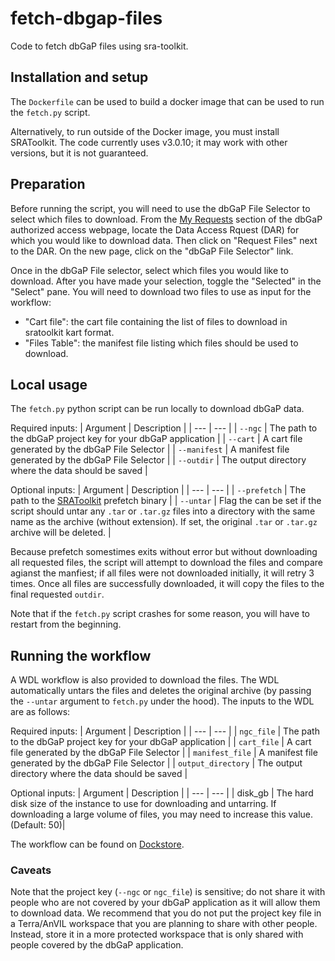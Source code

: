 # fetch-dbgap-files

Code to fetch dbGaP files using sra-toolkit.

## Installation and setup

The `Dockerfile` can be used to build a docker image that can be used to run the `fetch.py` script.

Alternatively, to run outside of the Docker image, you must install SRAToolkit.
The code currently uses v3.0.10; it may work with other versions, but it is not guaranteed.

## Preparation

Before running the script, you will need to use the dbGaP File Selector to select which files to download.
From the [My Requests](https://dbgap.ncbi.nlm.nih.gov/aa/wga.cgi?page=pi_requests) section of the dbGaP authorized access webpage, locate the Data Access Rquest (DAR) for which you would like to download data.
Then click on "Request Files" next to the DAR.
On the new page, click on the "dbGaP File Selector" link.

Once in the dbGaP File selector, select which files you would like to download.
After you have made your selection, toggle the "Selected" in the "Select" pane.
You will need to download two files to use as input for the workflow:
- "Cart file": the cart file containing the list of files to download in sratoolkit kart format.
- "Files Table": the manifest file listing which files should be used to download.


## Local usage

The `fetch.py` python script can be run locally to download dbGaP data.

Required inputs:
| Argument | Description |
| --- | --- |
| `--ngc`    | The path to the dbGaP project key for your dbGaP application |
| `--cart`    | A cart file generated by the dbGaP File Selector |
| `--manifest`    | A manifest file generated by the dbGaP File Selector |
| `--outdir`    | The output directory where the data should be saved |

Optional inputs:
| Argument | Description |
| --- | --- |
| `--prefetch`    | The path to the [SRAToolkit](https://github.com/ncbi/sra-tools) prefetch binary |
| `--untar`    | Flag the can be set if the script should untar any `.tar` or `.tar.gz` files into a directory with the same name as the archive (without extension). If set, the original `.tar` or `.tar.gz` archive will be deleted. |

Because prefetch somestimes exits without error but without downloading all requested files, the script will attempt to download the files and compare agianst the manfiest; if all files were not downloaded initially, it will retry 3 times. Once all files are successfully downloaded, it will copy the files to the final requested `outdir`.

Note that if the `fetch.py` script crashes for some reason, you will have to restart from the beginning.


## Running the workflow

A WDL workflow is also provided to download the files. The WDL automatically untars the files and deletes the original archive (by passing the `--untar` argument to `fetch.py` under the hood).
The inputs to the WDL are as follows:

Required inputs:
| Argument | Description |
| --- | --- |
| `ngc_file`    | The path to the dbGaP project key for your dbGaP application |
| `cart_file`    | A cart file generated by the dbGaP File Selector |
| `manifest_file`    | A manifest file generated by the dbGaP File Selector |
| `output_directory`    | The output directory where the data should be saved |

Optional inputs:
| Argument | Description |
| --- | --- |
| disk_gb | The hard disk size of the instance to use for downloading and untarring. If downloading a large volume of files, you may need to increase this value. (Default: 50)|

The workflow can be found on [Dockstore](https://dockstore.org/workflows/github.com/UW-GAC/fetch-dbgap-files/fetch_dbgap_files_wdl:main?tab=info).

### Caveats

Note that the project key (`--ngc` or `ngc_file`) is sensitive; do not share it with people who are not covered by your dbGaP application as it will allow them to download data.
We recommend that you do not put the project key file in a Terra/AnVIL workspace that you are planning to share with other people.
Instead, store it in a more protected workspace that is only shared with people covered by the dbGaP application.
